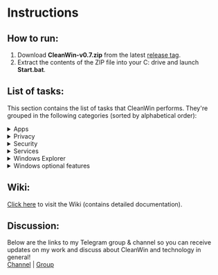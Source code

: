 # Instructions

## How to run:
1. Download **CleanWin-v0.7.zip** from the latest [release tag](https://github.com/PratyakshM/CleanWin/releases/tag/0.7).
2. Extract the contents of the ZIP file into your C: drive and launch **Start.bat**.    

## List of tasks:
This section contains the list of tasks that CleanWin performs. They're grouped in the following categories (sorted by alphabetical order):
<details>
<summary>Apps</summary>
List of apps removed by default:
  <br>3D Viewer        
  <br>Cortana  
  <br>Feedback Hub 
  <br>Get Help      
  <br>Get started  
  <br>Mail and Calendar  
  <br>Messaging  
  <br>Maps  
  <br>Microsoft News  
  <br>Microsoft Solitaire Collection  
  <br>Movies & TV  
  <br>OneConnect  
  <br>OneNote  
  <br>Paint 3D  
  <br>People  
  <br>Sway  
  <br>Sticky Notes  
  <br>Xbox
  <br>Xbox Game bar
  <br><br> List of apps removed (user-choice basis):
  <br>Alarms
  <br>Camera
  <br>Groove Music
  <br>Mixed Reality Portal
  <br>Office
  <br>Office Lens
  <br>Skype
  <br>Whiteboard
  <br>Your Phone
  <br><br>List of apps installed (user-choice basis):
  <br>Chocolatey package manager
  <br>7-zip
</details>

<details>
 <summary>Privacy</summary>
  Fully turn off all data collection/telemetry (level full, user-choice basis)
  <br>Turn off maps updates
  <br>Turn off feedback
  <br>Turn off advertising ID
  <br>Turn off location tracking
  <br>Turn off background apps
</details>

<details>
<summary>Security</summary>
  Turn on automatic login when PC restarts after installing a Windows Update
  <br>Turn off Server Message Block
  <br>Turn off Meltdown compatibility flag
</details>   

<details>
 <summary>Services</summary>
  Turn off automatic Windows updates (user-choice basis)
  <br>Turn off Windows Update delivery via P2P and LAN
  <br>Turn off AutoPlay
  <br>Turn off Autorun
  <br>Turn off disk defragmentation (user-choice basis)
  <br>Set BIOS time to UTC
</details>

<details>
 <summary>Windows Explorer</summary>
  Set Explorer to open This PC instead of Quick access
  <br>Turn off sticky keys prompt
  <br>Use Print Screen key to open Snip & Sketch overlay
  <br>Hide 3D Objects tabs from This PC and Quick Access
  <br>Hide task view icon from taskbar
  <br>Hide Cortana icon from taskbar
  <br>Hide search bar from taskbar
  <br>Show seconds in taskbar clock (user-choice basis)
  <br>Show verbose status
</details>

<details>
 <summary>Windows optional features</summary>
  Turn on Windows Subsystem for Linux (user-choice basis)
  <br>Turn on Virtual Machine (user-choice basis)
</details>

## Wiki:
[Click here](https://github.com/pratyakshm/CleanWin/wiki) to visit the Wiki (contains detailed documentation).      


## Discussion:
Below are the links to my Telegram group & channel so you can receive updates on my work and discuss about CleanWin and technology in general!  
[Channel](https://t.me/PratyakshProjects) | [Group](https://t.me/pratyakshchat)   
